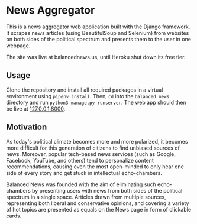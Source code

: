 # News Aggregator
This is a news aggregator web application built with the Django framework. It scrapes news articles (using BeautifulSoup and Selenium) from websites on both sides of the political spectrum and presents them to the user in one webpage.

The site was live at balancednews.us, until Heroku shut down its free tier.

## Usage
Clone the repository and install all required packages in a virtual environment using `pipenv install`. Then, `cd` into the `balanced_news` directory and run `python3 manage.py runserver`. The web app should then be live at [127.0.0.1:8000](127.0.0.1:8000).

## Motivation
As today's political climate becomes more and more polarized, it becomes more difficult for this generation of citizens to find unbiased sources of news. Moreover, popular tech-based news services (such as Google, Facebook, YouTube, and others) tend to personalize content recommendations, causing even the most open-minded to only hear one side of every story and get stuck in intellectual echo-chambers.

Balanced News was founded with the aim of eliminating such echo-chambers by presenting users with news from both sides of the political spectrum in a single space. Articles drawn from multiple sources, representing both liberal and conservative opinions, and covering a variety of hot topics are presented as equals on the News page in form of clickable cards.
